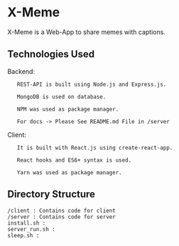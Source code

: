 # X-Meme

X-Meme is a Web-App to share memes with captions.

## Technologies Used

Backend: 

       REST-API is built using Node.js and Express.js.

       MongoDB is used on database.

       NPM was used as package manager.

       For docs -> Please See README.md File in /server

Client: 

       It is built with React.js using create-react-app.

       React hooks and ES6+ syntax is used.

       Yarn was used as package manager.


## Directory Structure
    /client : Contains code for client
    /server : Contains code for server
    install.sh : 
    server_run.sh : 
    sleep.sh : 

